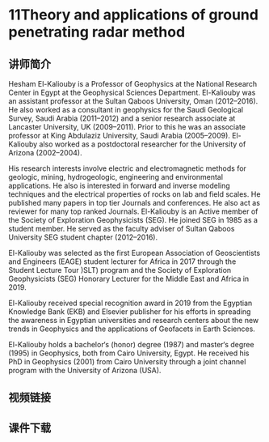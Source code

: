 # 11Theory and applications of ground penetrating radar method
## 讲师简介
 

Hesham El-Kaliouby is a Professor of Geophysics at the National Research Center in Egypt at the Geophysical Sciences Department. 
El-Kaliouby was an assistant professor at the Sultan Qaboos University, Oman (2012–2016). He also worked as a consultant in geophysics for the Saudi Geological Survey, Saudi Arabia (2011–2012) and a senior research associate at Lancaster University, UK (2009–2011). Prior to this he was an associate professor at King Abdulaziz University, Saudi Arabia (2005–2009). El-Kaliouby also worked as a postdoctoral researcher for the University of Arizona (2002–2004). 

His research interests involve electric and electromagnetic methods for geologic, mining, hydrogeologic, engineering and environmental applications. He also is interested in forward and inverse modeling techniques and the electrical properties of rocks on lab and field scales. He published many papers in top tier Journals and conferences. He also act as reviewer for many top ranked Journals.
El-Kaliouby is an Active member of the Society of Exploration Geophysicists (SEG). He joined SEG in 1985 as a student member. He served as the faculty adviser of Sultan Qaboos University SEG student chapter (2012–2016). 

El-Kaliouby was selected as the first European Association of Geoscientists and Engineers (EAGE) student lecturer for Africa in 2017 through the Student Lecture Tour )SLT) program and the Society of Exploration Geophysicists (SEG) Honorary Lecturer for the Middle East and Africa in 2019.

El-Kaliouby received special recognition award in 2019 from the Egyptian Knowledge Bank (EKB) and Elsevier publisher for his efforts in spreading the awareness in Egyptian universities and research centers about the new trends in Geophysics and the applications of Geofacets in Earth Sciences.   

El-Kaliouby holds a bachelor‘s (honor) degree (1987) and master‘s degree (1995) in Geophysics, both from Cairo University, Egypt. He received his PhD in Geophysics (2001) from Cairo University through a joint channel program with the University of Arizona (USA).


## 视频链接


## 课件下载
